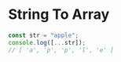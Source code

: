 # String To Array

```js
const str = "apple";
console.log([...str]);
// [ 'a', 'p', 'p', 'l', 'e' ]
```
